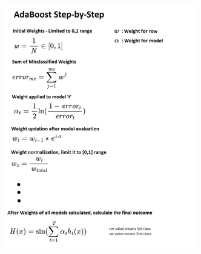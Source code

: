 ![AdaBoost](https://github.com/ArslanKAS/Python-Chilla-2.0/blob/master/26_AdaBoost/AdaBoost-Steps.png)